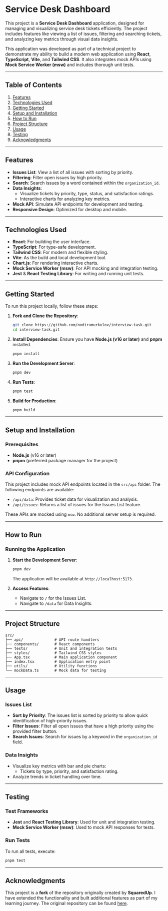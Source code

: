 # Service Desk Dashboard

This project is a **Service Desk Dashboard** application, designed for managing and visualizing service desk tickets efficiently. The project includes features like viewing a list of issues, filtering and searching tickets, and analyzing key metrics through visual data insights.

This application was developed as part of a technical project to demonstrate my ability to build a modern web application using **React**, **TypeScript**, **Vite**, and **Tailwind CSS**. It also integrates mock APIs using **Mock Service Worker (msw)** and includes thorough unit tests.

---

## Table of Contents

1. [Features](#features)
2. [Technologies Used](#technologies-used)
3. [Getting Started](#getting-started)
4. [Setup and Installation](#setup-and-installation)
5. [How to Run](#how-to-run)
6. [Project Structure](#project-structure)
7. [Usage](#usage)
8. [Testing](#testing)
9. [Acknowledgments](#acknowledgments)

---

## Features

- **Issues List**: View a list of all issues with sorting by priority.
- **Filtering**: Filter open issues by high priority.
- **Search**: Search issues by a word contained within the `organization_id`.
- **Data Insights**:
  - Visualize tickets by priority, type, status, and satisfaction ratings.
  - Interactive charts for analyzing key metrics.
- **Mock API**: Simulate API endpoints for development and testing.
- **Responsive Design**: Optimized for desktop and mobile.

---

## Technologies Used

- **React**: For building the user interface.
- **TypeScript**: For type-safe development.
- **Tailwind CSS**: For modern and flexible styling.
- **Vite**: As the build and local development tool.
- **Chart.js**: For rendering interactive charts.
- **Mock Service Worker (msw)**: For API mocking and integration testing.
- **Jest** & **React Testing Library**: For writing and running unit tests.

---

## Getting Started

To run this project locally, follow these steps:

1. **Fork and Clone the Repository**:
   ```bash
   git clone https://github.com/nodirumurkulov/interview-task.git
   cd interview-task.git
   ```

2. **Install Dependencies**:
   Ensure you have **Node.js (v16 or later)** and **pnpm** installed.
   ```bash
   pnpm install
   ```

3. **Run the Development Server**:
   ```bash
   pnpm dev
   ```

4. **Run Tests**:
   ```bash
   pnpm test
   ```

5. **Build for Production**:
   ```bash
   pnpm build
   ```

---

## Setup and Installation

### Prerequisites

- **Node.js** (v16 or later)
- **pnpm** (preferred package manager for the project)

### API Configuration

This project includes mock API endpoints located in the `src/api` folder. The following endpoints are available:

- `/api/data`: Provides ticket data for visualization and analysis.
- `/api/issues`: Returns a list of issues for the Issues List feature.

These APIs are mocked using `msw`. No additional server setup is required.

---

## How to Run

### Running the Application

1. **Start the Development Server**:
   ```bash
   pnpm dev
   ```
   The application will be available at `http://localhost:5173`.

2. **Access Features**:
   - Navigate to `/` for the Issues List.
   - Navigate to `/data` for Data Insights.

---

## Project Structure

```plaintext
src/
├── api/              # API route handlers
├── components/       # React components
├── tests/            # Unit and integration tests
├── styles/           # Tailwind CSS styles
├── App.tsx           # Main application component
├── index.tsx         # Application entry point
├── utils/            # Utility functions
└── mockData.ts       # Mock data for testing
```

---

## Usage

### Issues List

- **Sort by Priority**:
  The issues list is sorted by priority to allow quick identification of high-priority issues.
- **Filter Issues**:
  Filter all open issues that have a high priority using the provided filter button.
- **Search Issues**:
  Search for issues by a keyword in the `organization_id` field.

### Data Insights

- Visualize key metrics with bar and pie charts:
  - Tickets by type, priority, and satisfaction rating.
- Analyze trends in ticket handling over time.

---

## Testing

### Test Frameworks

- **Jest** and **React Testing Library**: Used for unit and integration testing.
- **Mock Service Worker (msw)**: Used to mock API responses for tests.

### Run Tests

To run all tests, execute:
```bash
pnpm test
```

---

## Acknowledgments

This project is a **fork** of the repository originally created by **SquaredUp**. I have extended the functionality and built additional features as part of my learning journey. The original repository can be found [here](https://github.com/squaredup).
